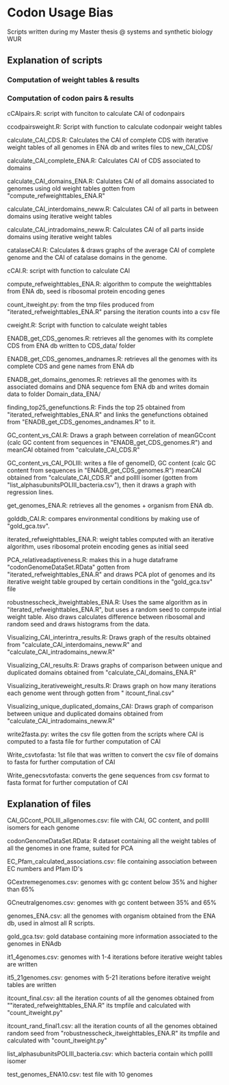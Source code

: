 # Codon Usage Bias
Scripts written during my Master thesis @ systems and synthetic biology WUR

## Explanation of scripts


### Computation of weight tables & results

### Computation of codon pairs & results


cCAIpairs.R: script with funciton to calculate CAI of codonpairs

ccodpairsweight.R: Script with function to calculate codonpair weight tables





calculate_CAI_CDS.R: Calculates the CAI of complete CDS with iterative weight tables of all genomes in ENA db and writes files to new_CAI_CDS/

calculate_CAI_complete_ENA.R: Calculates CAI of CDS associated to domains

calculate_CAI_domains_ENA.R: Calulates CAI of all domains associated to genomes using old weight tables gotten from "compute_refweighttables_ENA.R"

calculate_CAI_interdomains_neww.R: Calculates CAI of all parts in between domains using iterative weight tables

calculate_CAI_intradomains_neww.R: Calculates CAI of all parts inside domains using iterative weight tables

catalaseCAI.R: Calculates & draws graphs of the average CAI of complete genome and the CAI of catalase domains in the genome.

cCAI.R: script with function to calculate CAI


compute_refweighttables_ENA.R: algorithm to compute the weighttables from ENA db, seed is ribosomal protein encoding genes

count_itweight.py: from the tmp files produced from "iterated_refweighttables_ENA.R" parsing the iteration counts into a csv file

cweight.R: Script with function to calculate weight tables

ENADB_get_CDS_genomes.R: retrieves all the genomes with its complete CDS from ENA db written to CDS_data/ folder

ENADB_get_CDS_genomes_andnames.R: retrieves all the genomes with its complete CDS and gene names from ENA db

ENADB_get_domains_genomes.R: retrieves all the genomes with its associated domains and DNA sequence fom ENA db and writes domain data to folder Domain_data_ENA/

finding_top25_genefunctions.R: Finds the top 25 obtained from "iterated_refweighttables_ENA.R" and links the genefunctions obtained from "ENADB_get_CDS_genomes_andnames.R" to it.

GC_content_vs_CAI.R: Draws a graph between correlation of meanGCcont (calc GC content from sequences in "ENADB_get_CDS_genomes.R") and meanCAI obtained from "calculate_CAI_CDS.R"

GC_content_vs_CAI_POLIII: writes a file of genomeID, GC content (calc GC content from sequences in "ENADB_get_CDS_genomes.R") meanCAI obtained from "calculate_CAI_CDS.R" and polIII isomer (gotten from "list_alphasubunitsPOLIII_bacteria.csv"), then it draws a graph with regression lines.

get_genomes_ENA.R: retrieves all the genomes + organism from ENA db.

golddb_CAI.R: compares environmental conditions by making use of "gold_gca.tsv".

iterated_refweighttables_ENA.R: weight tables computed with an iterative algorithm, uses ribosomal protein encoding genes as initial seed

PCA_relativeadaptiveness.R:  makes this in a huge dataframe "codonGenomeDataSet.RData" gotten from "iterated_refweighttables_ENA.R" and draws PCA plot of genomes and its iterative weight table grouped by certain conditions in the "gold_gca.tsv" file

robustnesscheck_itweighttables_ENA.R: Uses the same algorithm as in "iterated_refweighttables_ENA.R", but uses a random seed to compute intial weight table. Also draws calculates difference between ribosomal and random seed and draws histograms from the data.

Visualizing_CAI_interintra_results.R: Draws graph of the results obtained from "calculate_CAI_interdomains_neww.R" and "calculate_CAI_intradomains_neww.R"

Visualizing_CAI_results.R: Draws graphs of comparison between unique and duplicated domains obtained from "calculate_CAI_domains_ENA.R"

Visualizing_iterativeweight_results.R: Draws graph on how many iterations each genome went through gotten from "
itcount_final.csv"

Visualizing_unique_duplicated_domains_CAI: Draws graph of comparison between unique and duplicated domains obtained from "calculate_CAI_intradomains_neww.R"

write2fasta.py: writes the csv file gotten from the scripts where CAI is computed to a fasta file for further computation of CAI

Write_csvtofasta: 1st file that was written to convert the csv file of domains to fasta for further computation of CAI

Write_genecsvtofasta: converts the gene sequences from csv format to fasta format for further computation of CAI

## Explanation of files

CAI_GCcont_POLIII_allgenomes.csv: file with CAI, GC content, and polIII isomers for each genome

codonGenomeDataSet.RData: R dataset containing all the weight tables of all the genomes in one frame, suited for PCA

EC_Pfam_calculated_associations.csv: file containing association between EC numbers and Pfam ID's

GCextremegenomes.csv: genomes with gc content below 35% and higher than 65%

GCneutralgenomes.csv: genomes with gc content between 35% and 65%

genomes_ENA.csv: all the genomes with organism obtained from the ENA db, used in almost all R scripts.

gold_gca.tsv: gold database containing more information associated to the genomes in ENAdb

it1_4genomes.csv: genomes with 1-4 iterations before iterative weight tables are written

it5_21genomes.csv: genomes with 5-21 iterations before iterative weight tables are written

itcount_final.csv: all the iteration counts of all the genomes obtained from ""iterated_refweighttables_ENA.R" its tmpfile and calculated with "count_itweight.py"

itcount_rand_final1.csv: all the iteration counts of all the genomes obtained random seed from "robustnesscheck_itweighttables_ENA.R" its tmpfile and calculated with "count_itweight.py"

list_alphasubunitsPOLIII_bacteria.csv: which bacteria contain which polIII isomer

test_genomes_ENA10.csv: test file with 10 genomes





